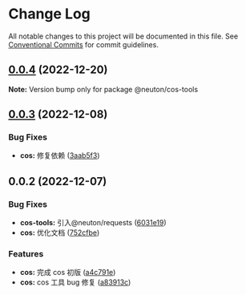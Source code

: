 # Change Log

All notable changes to this project will be documented in this file.
See [Conventional Commits](https://conventionalcommits.org) for commit guidelines.

## [0.0.4](https://gitee.com/ningdongyiliao/neuton-toolkit/compare/@neuton/cos-tools@0.0.3...@neuton/cos-tools@0.0.4) (2022-12-20)

**Note:** Version bump only for package @neuton/cos-tools

## [0.0.3](https://gitee.com/ningdongyiliao/neuton-toolkit/compare/@neuton/cos-tools@0.0.2...@neuton/cos-tools@0.0.3) (2022-12-08)

### Bug Fixes

- **cos:** 修复依赖 ([3aab5f3](https://gitee.com/ningdongyiliao/neuton-toolkit/commits/3aab5f340b3b14267834ba95f51a2a706e4d2be5))

## 0.0.2 (2022-12-07)

### Bug Fixes

- **cos-tools:** 引入@neuton/requests ([6031e19](https://gitee.com/ningdongyiliao/neuton-toolkit/commits/6031e19b4b5f79e1a3420131e3dbb7b5a1b35b50))
- **cos:** 优化文档 ([752cfbe](https://gitee.com/ningdongyiliao/neuton-toolkit/commits/752cfbefb1048733d65334d81d4dc3b9d337e726))

### Features

- **cos:** 完成 cos 初版 ([a4c791e](https://gitee.com/ningdongyiliao/neuton-toolkit/commits/a4c791e3f0a27c9f4505d07fd9bb2d686c14fbbe))
- **cos:** cos 工具 bug 修复 ([a83913c](https://gitee.com/ningdongyiliao/neuton-toolkit/commits/a83913c5ce0c44a711fbf2e02aa15229f197a94a))
